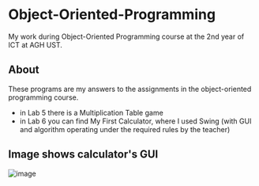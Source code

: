 # Object-Oriented-Programming
My work during Object-Oriented Programming course at the 2nd year of ICT at AGH UST.

## About
  These programs are my answers to the assignments in the object-oriented programming course.
  
  
  - in Lab 5 there is a Multiplication Table game
  - in Lab 6 you can find My First Calculator, where I used Swing (with GUI and algorithm operating under the required rules by the teacher)

## Image shows calculator's GUI

![image](https://user-images.githubusercontent.com/94318576/231537196-6676d79d-9431-4b57-a275-254c2b21d310.png)
